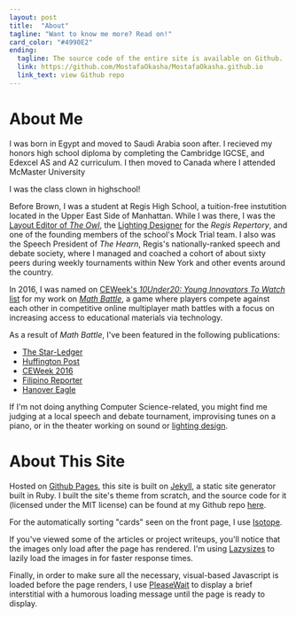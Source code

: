 ```yaml
---
layout: post
title:  "About"
tagline: "Want to know me more? Read on!"
card_color: "#4990E2"
ending:
  tagline: The source code of the entire site is available on Github.
  link: https://github.com/MostafaOkasha/MostafaOkasha.github.io
  link_text: view Github repo
---
```


# About Me

I was born in Egypt and moved to Saudi Arabia soon after. I recieved my honors high school diploma by completing the Cambridge IGCSE, and Edexcel AS and A2 curriculum. I then moved to Canada where I attended McMaster University

<aside class="post-aside">
  I was the class clown in highschool!
</aside>

Before Brown, I was a student at Regis High School, a tuition-free instutition located in the Upper East Side of Manhattan. While I was there, I was the [Layout Editor of _The Owl_](/designs/the-owl), the [Lighting Designer][lighting-design] for the _Regis Repertory_, and one of the founding members of the school's Mock Trial team. I also was the Speech President of _The Hearn_, Regis's nationally-ranked speech and debate society, where I managed and coached a cohort of about sixty peers during weekly tournaments within New York and other events around the country.

In 2016, I was named on [CEWeek's _10Under20: Young Innovators To Watch_ list](https://younginnovatorstowatch.com/2016/08/03/zachary-espiritu-math-battle/) for my work on [_Math Battle_](/projects/math-battle), a game where players compete against each other in competitive online multiplayer math battles with a focus on increasing access to educational materials via technology.

As a result of _Math Battle_, I've been featured in the following publications:
- [The Star-Ledger](http://www.nj.com/morris/index.ssf/2016/07/espiritu_named_innovator_to_watch.html)
- [Huffington Post](http://www.huffingtonpost.com/robin-raskin/10-under-20-young-innovat_b_10842520.html)
- [CEWeek 2016](http://ceweekny.com/blog/2016/06/16/zachary-espiritu-math-battle/)
- [Filipino Reporter](http://www.filipinoreporter.us/home/filipino-american/3841-young-fil-am-wins-2015-congressional-district-app-challenge.html)
- [Hanover Eagle](http://www.newjerseyhills.com/hanover_eagle/news/article_808debd0-edfa-592b-92e0-93941026fded.html)

If I'm not doing anything Computer Science-related, you might find me judging at a local speech and debate tournament, improvising tunes on a piano, or in the theater working on sound or [lighting design][lighting-design].

# About This Site

Hosted on [Github Pages][github-pages], this site is built on [Jekyll][jekyll], a static site generator built in Ruby. I built the site's theme from scratch, and the source code for it (licensed under the MIT license) can be found at my Github repo [here][source-code].

For the automatically sorting "cards" seen on the front page, I use [Isotope][isotope].

If you've viewed some of the articles or project writeups, you'll notice that the images only load after the page has rendered. I'm using [Lazysizes][lazysizes] to lazily load the images in for faster response times.

Finally, in order to make sure all the necessary, visual-based Javascript is loaded before the page renders, I use [PleaseWait][please-wait] to display a brief interstitial with a humorous loading message until the page is ready to display.

[lighting-design]: /design/lighting-design

[github-pages]: https://pages.github.com/
[jekyll]: https://jekyllrb.com/
[source-code]: https://github.com/ZacharyEspiritu/zacharyespiritu.github.io
[isotope]: http://isotope.metafizzy.co/
[lazysizes]: http://afarkas.github.io/lazysizes/
[please-wait]: http://pathgather.github.io/please-wait/
